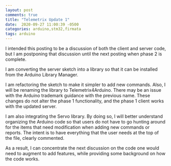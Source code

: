 ```yaml
---
layout: post
comments: true
title: "Telemetrix Update 1"
date:  2020-09-27 11:00:39 -0500
categories: arduino,stm32,firmata
tags: arduino
---
```

I intended this posting to be  a discussion of both the client and server code,
but I am postponing that discussion until the next posting when phase 2 is complete.

I am converting the server sketch into a library
so that it can be installed from the Arduino Library Manager.

I am refactoring the sketch to make it simpler to add new commands.
Also, I will be renaming the library to Telemetrix4Arduino. There may be an issue with
the Arduino trademark guidance with the previous name. These changes do not alter the phase 1 functionality, and
the phase 1 client works with the updated server.

I am also integrating the Servo library.
 By doing so, I will better understand organizing the Arduino code so 
 that users do not have to go hunting around for the items that need modification when adding new commands or reports.
The intent is to have everything that the user needs at the top of the file, clearly
commented.

As a result, I can concentrate the next discussion on the code one would need to augment to add features,
while providing some background on how the code works.




